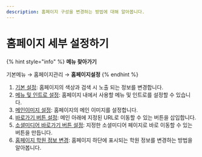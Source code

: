 ```yaml
---
description: 홈페이지 구성을 변경하는 방법에 대해 알아봅니다.
---
```


# 홈페이지 세부 설정하기

{% hint style="info" %}
**메뉴 찾아가기**

기본메뉴 → 홈페이지관리 → **홈페이지설정**
{% endhint %}

1. [기본 설정](../../get-started/data.md): 홈페이지의 색상과 검색 시 노출 되는 정보를 변경합니다.
2. [메뉴 및 인트로 설정](menus/): 홈페이지 내에서 사용할 메뉴 및 인트로를 설정할 수 있습니다.
3. [메인이미지 설정](main-image.md): 홈페이지의 메인 이미지를 설정합니다.
4. [바로가기 버튼 설정](banner-button.md): 메인 아래에 지정된 URL로 이동할 수 있는 버튼을 삽입합니다.
5. [소셜미디어 바로가기 버튼 설정](social-media.md): 지정한 소셜미디어 페이지로 바로 이동할 수 있는 버튼을 만듭니다.
6. [홈페이지 학원 정보 변경](undefined.md): 홈페이지 하단에 표시되는 학원 정보를 변경하는 방법을 알아봅니다.
